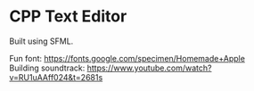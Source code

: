 # CPP Text Editor

Built using SFML.

Fun font: https://fonts.google.com/specimen/Homemade+Apple  
Building soundtrack: https://www.youtube.com/watch?v=RU1uAAff024&t=2681s
